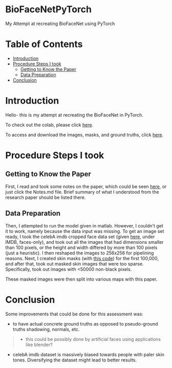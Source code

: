 # BioFaceNetPyTorch
My Attempt at recreating BioFaceNet using PyTorch

# Table of Contents
- [Introduction](#heading)
- [Procedure Steps I took](#heading)
    - [Getting to Know the Paper](#sub-heading)
    - [Data Preparation](#sub-heading)
- [Conclusion](#heading)

# Introduction
Hello- this is my attempt at recreating the BioFaceNet in PyTorch.

To check out the colab, please click [here](google.com).

To access and download the images, masks, and ground truths, click [here](google.com).

# Procedure Steps I took

## Getting to Know the Paper
First, I read and took some notes on the paper, which could be seen [here](https://github.com/asuzukii/BioFaceNetPyTorch/blob/main/Notes.md), or just click the Notes.md file. Brief summary of what I understood from the research paper should be listed there. 

## Data Preparation
Then, I attempted to run the model given in matlab. However, I couldn't get it to work, namely because the data input was missing. To get an image set ready, I took the celebA imdb cropped face data set (given [here](https://data.vision.ee.ethz.ch/cvl/rrothe/imdb-wiki/), under IMDB, faces-only), and took out all the images that had dimensions smaller than 100 pixels, or the height and width differed by more than 100 pixels (just a heuristic). I then reshaped the images to 256x256 for pipelining reasons. Next, I created skin masks (with [this code](https://github.com/WillBrennan/SemanticSegmentation)) for the first 100,000, and after that, took out masked skin images that were too sparse. Specifically, took out images with <50000 non-black pixels.

These masked images were then split into various maps with this paper.

# Conclusion

Some improvements that could be done for this assessment was:
* to have actual concrete ground truths as opposed to pseudo-ground truths shadowing, normals, etc.
>* this could be possibly done by artificial faces using applications like blender?
* celebA imdb dataset is massively biased towards people with paler skin tones. Diversifying the dataset might lead to better results.




